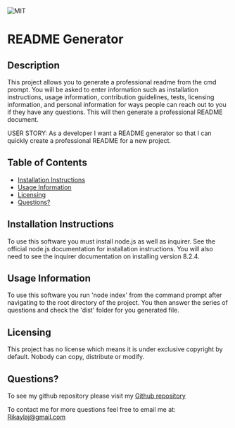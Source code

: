 
  ![MIT](https://img.shields.io/badge/License-No_License-red)
  # README Generator
  
  ## Description
  This project allows you to generate a professional readme from the cmd prompt. You will be asked to enter information such as installation instructions, usage information, contribution guidelines, tests, licensing information, and personal information for ways people can reach out to you if they have any questions. This will then generate a professional README document.

  USER STORY: As a developer I want a README generator so that I can quickly create a professional README for a new project.
  
  ## Table of Contents
  - [Installation Instructions](#Installation-Instructions)
  - [Usage Information](#Usage-Information)
  - [Licensing](#Licensing)
  - [Questions?](#Questions?)
  
  ## Installation Instructions
  To use this software you must install node.js as well as inquirer. See the official node.js documentation for installation instructions. You will also need to see the inquirer documentation on installing version 8.2.4.
  
  ## Usage Information
  To use this software you run 'node index' from the command prompt after navigating to the root directory of the project. You then answer the series of questions and check the 'dist' folder for you generated file. 
  
  ## Licensing
  This project has no license which means it is under exclusive copyright by default. Nobody can copy, distribute or modify.

  ## Questions?
  To see my github repository please visit my [Github repository](https://github.com/RikRox/ReadME-Generator)
  
  To contact me for more questions feel free to email me at: Rikaylaj@gmail.com
  
  
  